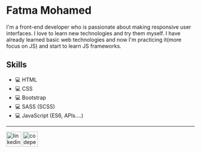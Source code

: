 # Fatma Mohamed
I'm a front-end developer who is passionate about making responsive user interfaces. I love to learn new technologies and try them myself.
I have already learned basic web technologies and now I'm practicing it(more focus on JS) and start to learn JS frameworks.


## Skills
* 💻 HTML
* 💻 CSS
* 💻 Bootstrap
* 💻 SASS (SCSS)
* 💻 JavaScript (ES6, APIs....)

<!--  [![Top Langs](https://github-readme-stats.vercel.app/api/top-langs/?username=Fatma-M)](https://github.com/anuraghazra/github-readme-stats) -->

<!-- ![GitHub streak stats](https://github-readme-streak-stats.herokuapp.com/?user=Fatma-M)   -->

---
[<img src='https://cdn.jsdelivr.net/npm/simple-icons@3.0.1/icons/linkedin.svg' alt='linkedin' height='40'>](https://www.linkedin.com/in/fatma-mohamed-b08569206//)
[<img src='https://cdn.jsdelivr.net/npm/simple-icons@3.0.1/icons/codepen.svg' alt='codepen' height='40'>](https://codepen.io/Fatma-m)
